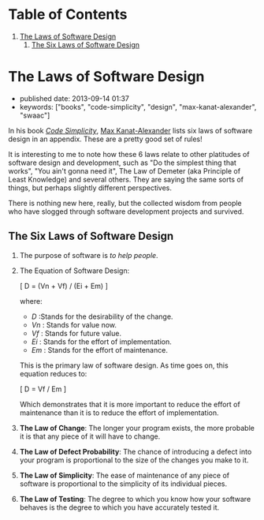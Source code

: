 
# Table of Contents

1.  [The Laws of Software Design](#orgd9947b4)
    1.  [The Six Laws of Software Design](#org2a74a10)



<a id="orgd9947b4"></a>

# The Laws of Software Design

-   published date: 2013-09-14 01:37
-   keywords: ["books", "code-simplicity", "design", "max-kanat-alexander", "swaac"]

In his book [*Code Simplicity*](http://www.goodreads.com/book/show/13234063-code-simplicity), [Max Kanat-Alexander](http://www.goodreads.com/mkanat) lists six laws of software design in an appendix. These are a pretty good set of rules!

It is interesting to me to note how these 6 laws relate to other platitudes of software design and development, such as "Do the simplest thing that works", "You ain't gonna need it", The Law of Demeter (aka Principle of Least Knowledge) and several others. They are saying the same sorts of things, but perhaps slightly different perspectives.

There is nothing new here, really, but the collected wisdom from people who have slogged through software development projects and survived.


<a id="org2a74a10"></a>

## The Six Laws of Software Design

1.  The purpose of software is *to help people*.

2.  The Equation of Software Design:
    
    \[ D = (Vn + Vf) / (Ei + Em) \]
    
    where:
    
    -   *D* :Stands for the desirability of the change.
    -   *Vn* : Stands for value now.
    -   *Vf* : Stands for future value.
    -   *Ei* : Stands for the effort of implementation.
    -   *Em* : Stands for the effort of maintenance.
    
    This is the primary law of software design. As time goes on, this equation reduces to:
    
    \[ D = Vf / Em \]
    
    Which demonstrates that it is more important to reduce the effort of maintenance than it is to reduce the effort of implementation.

3.  **The Law of Change**: The longer your program exists, the more probable it is that any piece of it will have to change.

4.  **The Law of Defect Probability**: The chance of introducing a defect into your program is proportional to the size of the changes you make to it.

5.  **The Law of Simplicity**: The ease of maintenance of any piece of software is proportional to the simplicity of its individual pieces.

6.  **The Law of Testing**: The degree to which you know how your software behaves is the degree to which you have accurately tested it.

